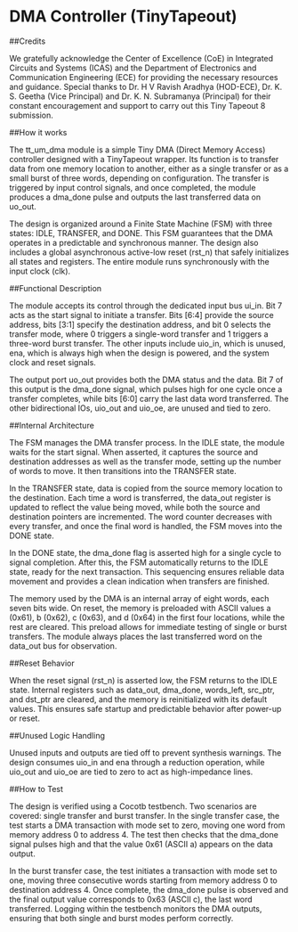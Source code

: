 <!---

This file is used to generate your project datasheet. Please fill in the information below and delete any unused
sections.

You can also include images in this folder and reference them in the markdown. Each image must be less than
512 kb in size, and the combined size of all images must be less than 1 MB.
-->

# DMA Controller (TinyTapeout)

##Credits

We gratefully acknowledge the Center of Excellence (CoE) in Integrated Circuits and Systems (ICAS) and the Department of Electronics and Communication Engineering (ECE) for providing the necessary resources and guidance. Special thanks to Dr. H V Ravish Aradhya (HOD-ECE), Dr. K. S. Geetha (Vice Principal) and Dr. K. N. Subramanya (Principal) for their constant encouragement and support to carry out this Tiny Tapeout 8 submission.

##How it works

The tt_um_dma module is a simple Tiny DMA (Direct Memory Access) controller designed with a TinyTapeout wrapper. Its function is to transfer data from one memory location to another, either as a single transfer or as a small burst of three words, depending on configuration. The transfer is triggered by input control signals, and once completed, the module produces a dma_done pulse and outputs the last transferred data on uo_out.

The design is organized around a Finite State Machine (FSM) with three states: IDLE, TRANSFER, and DONE. This FSM guarantees that the DMA operates in a predictable and synchronous manner. The design also includes a global asynchronous active-low reset (rst_n) that safely initializes all states and registers. The entire module runs synchronously with the input clock (clk).

##Functional Description

The module accepts its control through the dedicated input bus ui_in. Bit 7 acts as the start signal to initiate a transfer. Bits [6:4] provide the source address, bits [3:1] specify the destination address, and bit 0 selects the transfer mode, where 0 triggers a single-word transfer and 1 triggers a three-word burst transfer. The other inputs include uio_in, which is unused, ena, which is always high when the design is powered, and the system clock and reset signals.

The output port uo_out provides both the DMA status and the data. Bit 7 of this output is the dma_done signal, which pulses high for one cycle once a transfer completes, while bits [6:0] carry the last data word transferred. The other bidirectional IOs, uio_out and uio_oe, are unused and tied to zero.

##Internal Architecture

The FSM manages the DMA transfer process. In the IDLE state, the module waits for the start signal. When asserted, it captures the source and destination addresses as well as the transfer mode, setting up the number of words to move. It then transitions into the TRANSFER state.

In the TRANSFER state, data is copied from the source memory location to the destination. Each time a word is transferred, the data_out register is updated to reflect the value being moved, while both the source and destination pointers are incremented. The word counter decreases with every transfer, and once the final word is handled, the FSM moves into the DONE state.

In the DONE state, the dma_done flag is asserted high for a single cycle to signal completion. After this, the FSM automatically returns to the IDLE state, ready for the next transaction. This sequencing ensures reliable data movement and provides a clean indication when transfers are finished.

The memory used by the DMA is an internal array of eight words, each seven bits wide. On reset, the memory is preloaded with ASCII values a (0x61), b (0x62), c (0x63), and d (0x64) in the first four locations, while the rest are cleared. This preload allows for immediate testing of single or burst transfers. The module always places the last transferred word on the data_out bus for observation.

##Reset Behavior

When the reset signal (rst_n) is asserted low, the FSM returns to the IDLE state. Internal registers such as data_out, dma_done, words_left, src_ptr, and dst_ptr are cleared, and the memory is reinitialized with its default values. This ensures safe startup and predictable behavior after power-up or reset.

##Unused Logic Handling

Unused inputs and outputs are tied off to prevent synthesis warnings. The design consumes uio_in and ena through a reduction operation, while uio_out and uio_oe are tied to zero to act as high-impedance lines.

##How to Test

The design is verified using a Cocotb testbench. Two scenarios are covered: single transfer and burst transfer. In the single transfer case, the test starts a DMA transaction with mode set to zero, moving one word from memory address 0 to address 4. The test then checks that the dma_done signal pulses high and that the value 0x61 (ASCII a) appears on the data output.

In the burst transfer case, the test initiates a transaction with mode set to one, moving three consecutive words starting from memory address 0 to destination address 4. Once complete, the dma_done pulse is observed and the final output value corresponds to 0x63 (ASCII c), the last word transferred. Logging within the testbench monitors the DMA outputs, ensuring that both single and burst modes perform correctly.
